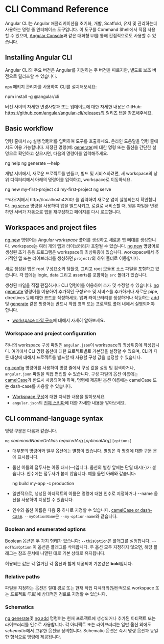 <h1 class="no-toc">CLI Command Reference</h1>

<!-- The Angular CLI is a command-line interface tool that you use to initialize, develop, scaffold, and maintain Angular applications. You can use the tool directly in a command shell, or indirectly through an interactive UI such as [Angular Console](https://angularconsole.com). -->
Angular CLI는 Angular 애플리케이션을 초기화, 개발, Scaffold, 유지 및 관리하는데 사용하는 명령 줄 인터페이스 도구입니다. 이 도구를 Command Shell에서 직접 사용할 수 있으며, [Angular Console](https://angularconsole.com)과 같은 대화형 UI를 통해 간접적으로도 사용할 수 있습니다.
## Installing Angular CLI

<!-- Major versions of Angular CLI follow the supported major version of Angular, but minor versions can be released separately.

Install the CLI using the `npm` package manager: -->
Angular CLI의 주요 버전은 Angular를 지원하는 주 버전을 따르지만, 별도로 보조 버전으로 릴리즈할 수 있습니다.

`npm` 패키지 관리자를 사용하여 CLI를 설치해보세요:

<code-example format="." language="bash">
npm install -g @angular/cli
</code-example>

<!-- For details about changes between versions, and information about updating from previous releases,
see the Releases tab on GitHub: https://github.com/angular/angular-cli/releases -->

버전 사이의 자세한 변경사항과 또는 업데이트에 대한 자세한 내용은 GitHub: https://github.com/angular/angular-cli/releases의 릴리즈 탭을 참조해주세요.

## Basic workflow

<!-- Invoke the tool on the command line through the `ng` executable.
Online help is available on the command line.
Enter the following to list commands or options for a given command (such as [generate](cli/generate)) with a short description. -->

명령 줄에서 `ng` 실행 명령어를 입력하여 도구를 호출하세요.
온라인 도움말을 명령 줄에서도 이용 가능합니다.
지정된 명령(예: [generate](cli/generate))에 대한 명령 또는 옵션을 간단한 설명으로 확인하고 싶으시면, 다음의 명령어를 입력해주세요.

<code-example format="." language="bash">
ng help
ng generate --help
</code-example>

<!-- To create, build, and serve a new, basic Angular project on a development server, go to the parent directory of your new workspace use the following commands: -->

개발 서버에서, 새로운 프로젝트를 만들고, 빌드 및 서비스하려면, 새 workspace의 상위 디렉터리에서 아래의 명령어를 입력하고, workspace로 이동하세요.

<code-example format="." language="bash">
ng new my-first-project
cd my-first-project
ng serve
</code-example>

<!-- In your browser, open http://localhost:4200/ to see the new app run.
When you use the [ng serve](cli/serve) command to build an app and serve it locally, the server automatically rebuilds the app and reloads the page when you change any of the source files. -->

브라우저에서 http://localhost:4200/ 를 입력하여 새로운 앱이 실행되는지 확인합니다. [ng serve](cli/serve) 명령을 사용하여 앱을 빌드시키고, 로컬로 서비스할 때, 원본 파일을 변경하면 서버가 자동으로 앱을 재구성하고 페이지를 다시 로드합니다.

## Workspaces and project files

<!-- The [ng new](cli/new) command creates an *Angular workspace* folder and generates a new app skeleton.
A workspace can contain multiple apps and libraries.
The initial app created by the [ng new](cli/new) command is at the top level of the workspace.
When you generate an additional app or library in a workspace, it goes into a `projects/` subfolder. -->

[ng new](cli/new) 명령어는 *Angular workspace* 폴더를 생성하고 새로운 앱 뼈대를 생성합니다.
workspace는 여러 개의 앱과 라이브러리가 포함될 수 있습니다.
[ng new](cli/new) 명령어로 생성된 초기 응용 프로그램은 workspace의 최상위층에 있습니다.
workspace에서 추가적인 앱 또는 라이브러리를 생성하면 `project/`의 하위 폴더로 이동합니다.

<!-- A newly generated app contains the source files for a root module, with a root component and template.
Each app has a `src` folder that contains the logic, data, and assets. -->

새로 생성된 앱은 root 구성요소와 템플릿, 그리고 root 모듈용 소스 파일을 포함하고 있습니다.
각 앱에는 logic, data 그리고 asserts를 포함하는 `src` 폴더가 있습니다.

<!-- You can edit the generated files directly, or add to and modify them using CLI commands.
Use the [ng generate](cli/generate) command to add new files for additional components and services, and code for new pipes, directives, and so on.
Commands such as [add](cli/add) and [generate](cli/generate), which create or operate on apps and libraries, must be executed from within a workspace or project folder. -->

생성된 파일을 직접 편집하거나 CLI 명령어를 이용하여 추가 및 수정할 수 있습니다.
[ng generate](cli/generate) 명령어를 이용하여 추가적인 구성요소 및 서비스를 추가하거나 새로운 pipe, directives 등에 대한 코드를 작성하세요.
앱과 라이브러리를 생성하거나 작동하는 [add](cli/add) 및 [generate](cli/generate) 같은 명령어는 반드시 작업 영역 또는 프로젝트 폴더 내에서 실행되어야 합니다.

<!-- * See more about the [Workspace file structure](guide/file-structure). -->
* [workspace 파일 구조](guide/file-structure)에 대해서 자세히 알아보세요.

### Workspace and project configuration

<!-- A single workspace configuration file, `angular.json`, is created at the top level of the workspace.
This is where you can set per-project defaults for CLI command options, and specify configurations to use when the CLI builds a project for different targets. -->

하나의 workspace 구성 파일인 `angular.json`이 workspace의 최상위층에 작성됩니다.
여기에서 CLI 명령 옵션에 대한 프로젝트별로 기본값을 설정할 수 있으며, CLI가 다른 대상에 대해서 프로젝트를 빌드할 때 사용할 구성 값을 설정할 수 있습니다.

<!-- The [ng config](cli/config) command lets you set and retrieve configuration values from the command line, or you can edit the `angular.json` file directly.
Note that option names in the configuration file must use [camelCase](guide/glossary#case-types), while option names supplied to commands can use either camelCase or dash-case. -->

[ng config](cli/config) 명령어를 사용하여 명령 줄에서 구성 값을 설정 및 검색하거나, `angular.json` 파일을 직접 편집할 수 있습니다.
구성 파일의 옵션 이름에는 [camelCase](guide/glossary#case-types)가 반드시 사용되어야 하며, 명령에 제공된 옵션 이름에는 camelCase 또는 dash-case를 사용할 수 있습니다.

<!-- * See more about [Workspace Configuration](guide/workspace-config).
* See the [complete schema](https://github.com/angular/angular-cli/wiki/angular-workspace) for `angular.json`. -->
* [Workspace 구성](guide/workspace-config)에 대한 자세한 내용을 알아보세요.
* `angular.json`의 [전체 스키마](https://github.com/angular/angular-cli/wiki/angular-workspace)에 대한 자세한 내용을 알아보세요.

## CLI command-language syntax

<!-- Command syntax is shown as follows: -->
명령 구문은 다음과 같습니다.

`ng` *commandNameOrAlias* *requiredArg* [*optionalArg*] `[options]`

<!-- * Most commands, and some options, have aliases. Aliases are shown in the syntax statement for each command. -->

* 대부분의 명령어와 일부 옵션에는 별칭이 있습니다. 별칭은 각 명령에 대한 구문 문에 표시됩니다.

<!-- * Option names are prefixed with a double dash (--).
    Option aliases are prefixed with a single dash (-).
    Arguments are not prefixed.
    For example:  -->
* 옵션 이름의 접두사는 이중 대시(--)입니다.
    옵션의 별칭 앞에는 단일 대시(-)가 붙습니다.
    인수에는 접두사가 붙지 않습니다.
    예를 들면 아래와 같습니다:

    <code-example format="." language="bash">
        ng build my-app -c production
    </code-example>

<!-- * Typically, the name of a generated artifact can be given as an argument to the command or specified with the --name option. -->

* 일반적으로, 생성된 아티팩트의 이름은 명령에 대한 인수로 지정하거나 --name 옵션을 사용하여 지정할 수 있습니다.

<!-- * Argument and option names can be given in either
[camelCase or dash-case](guide/glossary#case-types).
`--myOptionName` is equivalent to `--my-option-name`. -->

* 인수와 옵션 이름은 다음 중 하나로 지정할 수 있습니다.
[camelCase or dash-case](guide/glossary#case-types).
`--myOptionName`은 `--my-option-name`와 같습니다.

### Boolean and enumerated options

<!-- Boolean options have two forms: `--thisOption` sets the flag, `--noThisOption` clears it.
If neither option is supplied, the flag remains in its default state, as listed in the reference documentation.

Allowed values are given with each enumerated option description, with the default value in **bold**. -->

Boolean 옵션은 두 가지 형태가 있습니다: `--thisOption`은 플래그를 설정합니다. `--noThisOption` 이 옵션은 플래그를 삭제합니다.
두 옵션 모두 지정하지 않으면, 해당 플래그는 참조 문서에 나열된 대로 기본 상태로 유지됩니다.

허용되는 값은 각 열거된 각 옵션과 함께 제공되며 기본값은 **bold**입니다.

### Relative paths

<!-- Options that specify files can be given as absolute paths, or as paths relative to the current working directory, which is generally either the workspace or project root. -->

파일을 지정하는 옵션은 절대 경로 또는 현재 작업 디렉터리(일반적으로 workspace 또는 프로젝트 루트)에 상대적인 경로로 지정할 수 있습니다.

### Schematics

<!-- The [ng generate](cli/generate) and  [ng add](cli/add) commands take as an argument the artifact or library to be generated or added to the current project.
In addition to any general options, each artifact or library defines its own options in a *schematic*.
Schematic options are supplied to the command in the same format as immediate command options. -->

[ng generate](cli/generate)및 [ng add](cli/add) 명령어는 현재 프로젝트에 생성되거나 추가된 아티팩트 또는 라이브러리를 인수로 사용합니다.
각 아티팩트 또는 라이브러리는 일반 옵션 외에도 *schematic*에서 고유한 옵션을 정의합니다.
Schematic 옵션은 즉시 명령 옵션과 동일한 형식으로 명령에 제공됩니다.